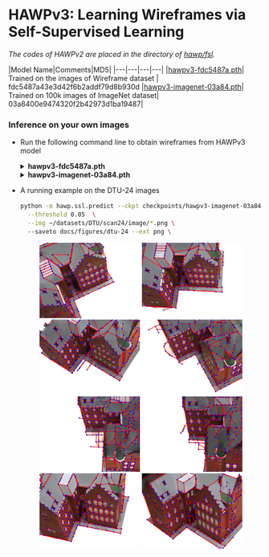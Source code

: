 # HAWPv3: Learning Wireframes via Self-Supervised Learning

*The codes of HAWPv2 are placed in the directory of [hawp/fsl](../hawp/fsl).*

|Model Name|Comments|MD5|
|---|---|---|---|
|[hawpv3-fdc5487a.pth](https://github.com/cherubicXN/hawp-torchhub/releases/download/HAWPv3/hawpv3-fdc5487a.pth)| Trained on the images of Wireframe dataset | fdc5487a43e3d42f6b2addf79d8b930d
|[hawpv3-imagenet-03a84.pth](https://github.com/cherubicXN/hawp-torchhub/releases/download/HAWPv3/hawpv3-imagenet-03a84.pth)| Trained on 100k images of ImageNet dataset| 03a8400e9474320f2b42973d1ba19487|

### Inference on your own images

- Run the following command line to obtain wireframes from HAWPv3 model
    <details>
        <summary><b>hawpv3-fdc5487a.pth</b></summary>
        ```bash
        python -m hawp.ssl.predict --ckpt checkpoints/hawpv3-fdc5487a.pth \
            --threshold 0.05 \
            --img {filename.png}
        ```
    </details>

    <details>
    <summary><b>hawpv3-imagenet-03a84.pth</b></summary>
        ```bash
        python -m hawp.ssl.predict --ckpt checkpoints/hawpv3-imagenet-03a84.pth \
            --threshold 0.05 \
            --img {filename.png}
        ```
    </details>

- A running example on the DTU-24 images
  ```bash
  python -m hawp.ssl.predict --ckpt checkpoints/hawpv3-imagenet-03a84.pth  \
    --threshold 0.05  \
    --img ~/datasets/DTU/scan24/image/*.png \ 
    --saveto docs/figures/dtu-24 --ext png \
  ```
    <p align="center">
    <!-- <img src="figures/teaser.png" height="400" >
    -->
    <img src="figures/dtu-24/000000.png" width="200">
    <img src="figures/dtu-24/000001.png" width="200">
    <img src="figures/dtu-24/000002.png" width="200">
    <img src="figures/dtu-24/000003.png" width="200">
    <img src="figures/dtu-24/000004.png" width="200">
    <img src="figures/dtu-24/000005.png" width="200">
    <img src="figures/dtu-24/000009.png" width="200">
    <img src="figures/dtu-24/000015.png" width="200">
    </p>
   